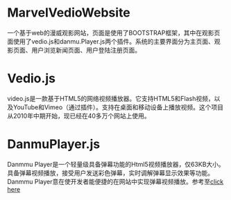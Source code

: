 # MarvelVedioWebsite
一个基于web的漫威观影网站，页面是使用了BOOTSTRAP框架，其中在观影页面使用了vedio.js和danmu.Player.js两个插件。系统的主要界面分为主页面、观影页面、用户浏览新闻页面、用户登陆注册页面。
# Vedio.js
video.js是一款基于HTML5的网络视频播放器。它支持HTML5和Flash视频，以及YouTube和Vimeo（通过插件）。支持在桌面和移动设备上播放视频。这个项目从2010年中期开始，现已经在40多万个网站上使用。
# DanmuPlayer.js
Danmmu Player是一个轻量级具备弹幕功能的Html5视频播放器，仅63KB大小。
具备弹幕视频播放，接受用户发送彩色弹幕，实时调解弹幕显示效果等功能。
Danmmu Player意在使开发者能便捷的在网站中实现弹幕视频播放。参考至[click here](https://github.com/chiruom/DanmuPlayer/)
